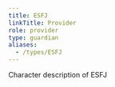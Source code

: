 ```yaml
---
title: ESFJ
linkTitle: Provider
role: provider
type: guardian
aliases:
  - /types/ESFJ
---
```

Character description of ESFJ